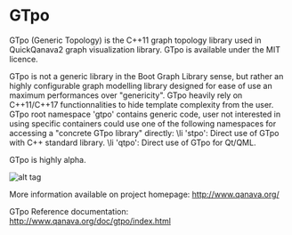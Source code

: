 # GTpo

GTpo (Generic Topology) is the C++11 graph topology library used in QuickQanava2 graph visualization library. GTpo is available under the 
MIT licence.

GTpo is not a generic library in the Boot Graph Library sense, but rather an highly configurable graph modelling library designed for
ease of use an maximum performances over "genericity". GTpo heavily rely on C++11/C++17 functionnalities to hide template complexity from the user. GTpo
root namespace 'gtpo' contains generic code, user not interested in using specific containers could use one of the following namespaces for accessing a 
"concrete GTpo library" directly:
\li 'stpo': Direct use of GTpo with C++ standard library.
\li 'qtpo': Direct use of GTpo for Qt/QML.

GTpo is highly alpha.

![alt tag](http://www.qanava.org/wp-content/uploads/2015/07/20150719_NP_Quick_Qanava_test-1024x787.png)

More information available on project homepage: http://www.qanava.org/

GTpo Reference documentation: http://www.qanava.org/doc/gtpo/index.html
